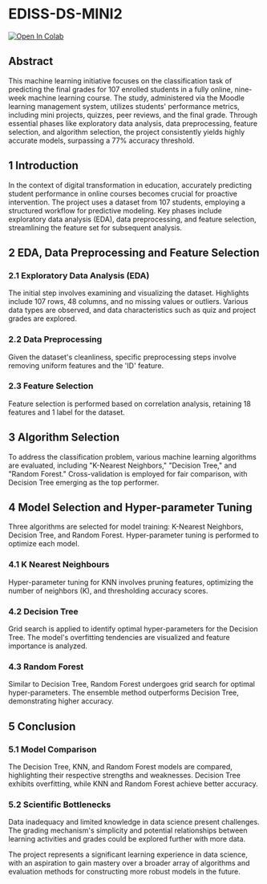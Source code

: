 # EDISS-DS-MINI2

[![Open In Colab](https://colab.research.google.com/assets/colab-badge.svg)](https://colab.research.google.com/drive/18SYY2DlmjwVldnXyh8_hfFkaXFFaQ0Y9?usp=sharing)

## Abstract
This machine learning initiative focuses on the classification task of predicting the final grades for 107 enrolled students in a fully online, nine-week machine learning course. The study, administered via the Moodle learning management system, utilizes students' performance metrics, including mini projects, quizzes, peer reviews, and the final grade. Through essential phases like exploratory data analysis, data preprocessing, feature selection, and algorithm selection, the project consistently yields highly accurate models, surpassing a 77% accuracy threshold.

## 1 Introduction
In the context of digital transformation in education, accurately predicting student performance in online courses becomes crucial for proactive intervention. The project uses a dataset from 107 students, employing a structured workflow for predictive modeling. Key phases include exploratory data analysis (EDA), data preprocessing, and feature selection, streamlining the feature set for subsequent analysis.

## 2 EDA, Data Preprocessing and Feature Selection
### 2.1 Exploratory Data Analysis (EDA)
The initial step involves examining and visualizing the dataset. Highlights include 107 rows, 48 columns, and no missing values or outliers. Various data types are observed, and data characteristics such as quiz and project grades are explored.

### 2.2 Data Preprocessing
Given the dataset's cleanliness, specific preprocessing steps involve removing uniform features and the 'ID' feature.

### 2.3 Feature Selection
Feature selection is performed based on correlation analysis, retaining 18 features and 1 label for the dataset.

## 3 Algorithm Selection
To address the classification problem, various machine learning algorithms are evaluated, including "K-Nearest Neighbors," "Decision Tree," and "Random Forest." Cross-validation is employed for fair comparison, with Decision Tree emerging as the top performer.

## 4 Model Selection and Hyper-parameter Tuning
Three algorithms are selected for model training: K-Nearest Neighbors, Decision Tree, and Random Forest. Hyper-parameter tuning is performed to optimize each model.

### 4.1 K Nearest Neighbours
Hyper-parameter tuning for KNN involves pruning features, optimizing the number of neighbors (K), and thresholding accuracy scores.

### 4.2 Decision Tree
Grid search is applied to identify optimal hyper-parameters for the Decision Tree. The model's overfitting tendencies are visualized and feature importance is analyzed.

### 4.3 Random Forest
Similar to Decision Tree, Random Forest undergoes grid search for optimal hyper-parameters. The ensemble method outperforms Decision Tree, demonstrating higher accuracy.

## 5 Conclusion
### 5.1 Model Comparison
The Decision Tree, KNN, and Random Forest models are compared, highlighting their respective strengths and weaknesses. Decision Tree exhibits overfitting, while KNN and Random Forest achieve better accuracy.

### 5.2 Scientific Bottlenecks
Data inadequacy and limited knowledge in data science present challenges. The grading mechanism's simplicity and potential relationships between learning activities and grades could be explored further with more data.

The project represents a significant learning experience in data science, with an aspiration to gain mastery over a broader array of algorithms and evaluation methods for constructing more robust models in the future.